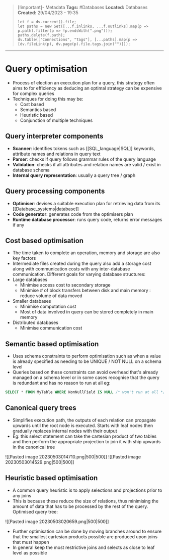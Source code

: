 > [!important]- Metadata
> **Tags:** #Databases 
> **Located:** Databases
> **Created:** 29/04/2023 - 19:35
> ```dataviewjs
> let f = dv.current().file;
> let paths = new Set([...f.inlinks, ...f.outlinks].map(p => p.path).filter(p => !p.endsWith(".png")));
> paths.delete(f.path);
> dv.table(["Connections", "Tags"], [...paths].map(p => [dv.fileLink(p), dv.page(p).file.tags.join("")]));
> ```

___
# Query optimisation
- Process of election an execution plan for a query, this strategy often aims to for efficiency as deducing an optimal strategy can be expensive for complex queries  
- Techniques for doing this may be:
	- Cost based 
	- Semantics based 
	- Heuristic based 
	- Conjunction of multiple techniques 

## Query interpreter components
- **Scanner**: identifies tokens such as [[SQL_language|SQL]] keywords, attribute names and relations in query text
- **Parser**: checks if query follows grammar rules of the query language 
- **Validation**: checks if all attributes and relation names are valid / exist in database schema 
- **Internal query representation**: usually a query tree / graph
## Query processing components
- **Optimiser**: devises a suitable execution plan for retrieving data from its [[Database_systems|database]]
- **Code generator**: generates code from the optimisers plan 
- **Runtime database processor**: runs query code, returns error messages if any
## Cost based optimisation 
- The time taken to complete an operation, memory and storage are also key factors 
- Intermediate files created during the query also add a storage cost along with communication costs with any inter-database communication. Different goals for varying database structures:
- Large databases 
    - Minimise access cost to secondary storage
     - Minimise \# of block transfers between disk and main memory : reduce volume of data moved
- Smaller databases 
    - Minimise computation cost 
    - Most of data involved in query can be stored completely in main memory 
- Distributed databases 
    - Minimise communication cost

## Semantic based optimisation 
- Uses schema constraints to perform optimisation such as when a value is already specified as needing to be UNIQUE / NOT NULL on a schema level
- Queries based on these constraints can avoid overhead that's already managed on a schema level or in some cases recognise that the query is redundant and has no reason to run at all eg:
```sql
SELECT * FROM MyTable WHERE NonNullField IS NULL /* won't run at all */
```


## Canonical query trees
- Simplifies execution path, the outputs of each relation can propagate upwards until the root node is executed. Starts with leaf nodes then gradually replaces internal nodes with their output
- Eg: this select statement can take the cartesian product  of two tables and then perform the appropriate projection to join it with ship upwards in the canonical tree

![[Pasted image 20230503014710.png|500|500]]
![[Pasted image 20230503014529.png|500|500]]

## Heuristic based optimisation 
- A common query heuristic is to apply selections and projections prior to any joins
- This is because these reduce the size of relations, thus minimising the amount of data that has to be processed by the rest of the query. Optimised query tree: 

![[Pasted image 20230503020659.png|500|500]]


- Further optimisation can be done by moving branches around to ensure that the smallest cartesian products possible are produced upon joins that must happen
- In general keep the most restrictive joins and selects as close to leaf level as possible 
